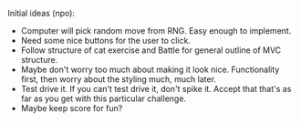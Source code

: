 Initial ideas (npo):

 - Computer will pick random move from RNG. Easy enough to implement.
 - Need some nice buttons for the user to click.
 - Follow structure of cat exercise and Battle for general outline of MVC structure.
 - Maybe don't worry too much about making it look nice. Functionality first, then worry about the styling much, much later.
 - Test drive it. If you can't test drive it, don't spike it. Accept that that's as far as you get with this particular challenge.
 - Maybe keep score for fun?
